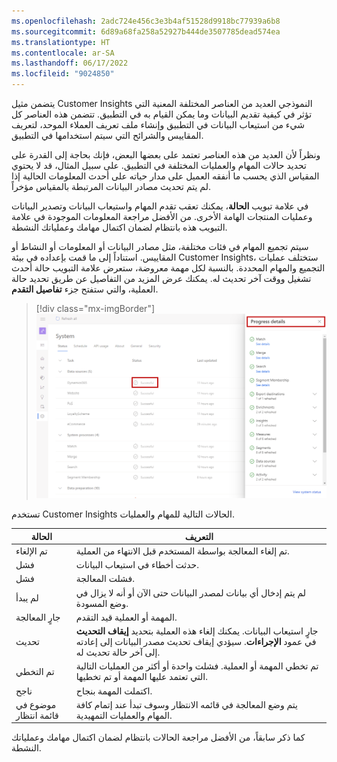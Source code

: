 ```yaml
---
ms.openlocfilehash: 2adc724e456c3e3b4af51528d9918bc77939a6b8
ms.sourcegitcommit: 6d89a68fa258a52927b444de3507785dead574ea
ms.translationtype: HT
ms.contentlocale: ar-SA
ms.lasthandoff: 06/17/2022
ms.locfileid: "9024850"
---
```

يتضمن مثيل Customer Insights النموذجي العديد من العناصر المختلفة المعنية التي تؤثر في كيفية تقديم البيانات وما يمكن القيام به في التطبيق. تتضمن هذه العناصر كل شيء من استيعاب البيانات في التطبيق وإنشاء ملف تعريف العملاء الموحد، لتعريف المقاييس والشرائح التي سيتم استخدامها في التطبيق.

ونظراً لأن العديد من هذه العناصر تعتمد على بعضها البعض، فإنك بحاجة إلى القدرة على تحديد حالات المهام والعمليات المختلفة في التطبيق. على سبيل المثال، قد لا يحتوي المقياس الذي يحسب ما أنفقه العميل على مدار حياته على أحدث المعلومات الحالية إذا لم يتم تحديث مصادر البيانات المرتبطة بالمقياس مؤخراً.

في علامة تبويب **الحالة**، يمكنك تعقب تقدم المهام واستيعاب البيانات وتصدير البيانات وعمليات المنتجات الهامة الأخرى. من الأفضل مراجعة المعلومات الموجودة في علامة التبويب هذه بانتظام لضمان اكتمال مهامك وعملياتك النشطة.

سيتم تجميع المهام في فئات مختلفة، مثل مصادر البيانات أو المعلومات أو النشاط أو المقاييس. استناداً إلى ما قمت بإعداده في بيئة Customer Insights، ستختلف عمليات التجميع والمهام المحددة. بالنسبة لكل مهمة معروضة، ستعرض علامة التبويب حالة أحدث تشغيل ووقت آخر تحديث له. يمكنك عرض المزيد من التفاصيل عن طريق تحديد حالة العملية، والتي ستفتح جزء **تفاصيل التقدم**.

> [!div class="mx-imgBorder"]
> [![لقطة شاشة للحالة الناجحة المميزة في علامة التبويب "الحالة"، وتظهر جزء تفاصيل التقدم.](../media/7-progress-details.png)](../media/7-progress-details.png#lightbox)

تستخدم Customer Insights الحالات التالية للمهام والعمليات.

|     الحالة         |     التعريف  |
|-|-|
|     تم الإلغاء       |     تم إلغاء المعالجة بواسطة المستخدم قبل الانتهاء من العملية.     |
|     فشل         |     حدثت أخطاء في استيعاب البيانات.  |
|     فشل        |     فشلت المعالجة.  |
|     لم يبدأ    |     لم يتم إدخال أي بيانات لمصدر البيانات حتى الآن أو أنه لا يزال في وضع المسودة.    |
|     جارٍ المعالجة     |     المهمة أو العملية قيد التقدم.   |
|     تحديث     |     جارٍ استيعاب البيانات. يمكنك إلغاء هذه العملية بتحديد **إيقاف التحديث** في عمود **الإجراءات**. سيؤدي إيقاف تحديث مصدر البيانات إلى إعادته إلى آخر حالة تحديث له.    |
|     تم التخطي        |     تم تخطي المهمة أو العملية. فشلت واحدة أو أكثر من العمليات التالية التي تعتمد عليها المهمة أو تم تخطيها.   |
|     ناجح     |     اكتملت المهمة بنجاح.   |
|     موضوع في قائمة انتظار         |     يتم وضع المعالجة في قائمه الانتظار وسوف تبدأ عند إتمام كافة المهام والعمليات التمهيدية.  |

كما ذكر سابقاً، من الأفضل مراجعة الحالات بانتظام لضمان اكتمال مهامك وعملياتك النشطة.
